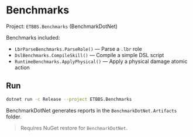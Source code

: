 # Benchmarks

Project: `ETBBS.Benchmarks` (BenchmarkDotNet)

Benchmarks included:

- `LbrParseBenchmarks.ParseRole()` — Parse a `.lbr` role
- `DslBenchmarks.CompileSkill()` — Compile a simple DSL script
- `RuntimeBenchmarks.ApplyPhysical()` — Apply a physical damage atomic action

## Run

```bash
dotnet run -c Release --project ETBBS.Benchmarks
```

BenchmarkDotNet generates reports in the `BenchmarkDotNet.Artifacts` folder.

> Requires NuGet restore for `BenchmarkDotNet`.

